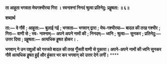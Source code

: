**ता आहूता भगवता मेघगश्भीरया गिरा ।** **स्वनाश्नां निनदं श्रुत्वा प्रतिनेदु: प्रहॢषता: ॥ ६॥** 

**शब्दार्थ** 

**ता:—** **वे गौवें** **; आहूता:—** **बुलाई गई** **; भगवता—** **भगवान् द्वारा** **; मेघ-गश्भीरया—** **बादल की तरह गश्भीर** **; गिरा—** **वाणी से** **; स्व-** **नाश्नाम्—** **अपने अपने नामों की** **; निनदम्—** **ध्वनि** **; श्रुत्वा—** **सुनकर** **; प्रतिनेदु:—** **उत्तर दिया** **; प्रहॢषता:—** **अत्यधिक हॢषत** **होकर।** **.** 

**भगवान् ने उन पशुओं को गरजते बादल की तरह गूँजती वाणी से पुकारा। अपने-अपने** **नामों की ध्वनि सुनकर गौवें अत्यधिक हॢषत हुईं और हुंकार भर कर भगवान् को उत्तर देने** **लगीं।** **** 